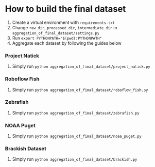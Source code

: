 # How to build the final dataset
1. Create a virtual environment with `requirements.txt`
2. Change `raw_dir`, `processed_dir`, `intermediate_dir` in `aggregation_of_final_dataset/settings.py`
3. Run `export PYTHONPATH="$(pwd):PYTHONPATH"`
4. Aggregate each dataset by following the guides below

### Project Natick
1. Simply run `python aggregation_of_final_dataset/project_natick.py`

### Roboflow Fish
1. Simply run `python aggregation_of_final_dataset/roboflow_fish.py`

### Zebrafish
1. Simply run `python aggregation_of_final_dataset/zebrafish.py`

### NOAA Puget
1. Simply run `python aggregation_of_final_dataset/noaa_puget.py`

### Brackish Dataset
1. Simply run `python aggregation_of_final_dataset/brackish.py`
